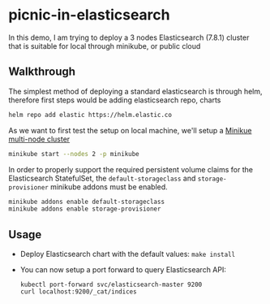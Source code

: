 # picnic-in-elasticsearch

In this demo, I am trying to deploy a 3 nodes Elasticsearch (7.8.1) cluster that is suitable for local through minikube, or public cloud

## Walkthrough

The simplest method of deploying a standard elasticsearch is through helm, therefore first steps would be adding elasticsearch repo, charts

```bash
helm repo add elastic https://helm.elastic.co
```

As we want to first test the setup on local machine, we'll setup a [Minikue multi-node cluster](https://minikube.sigs.k8s.io/docs/tutorials/multi_node/)

```bash
minikube start --nodes 2 -p minikube

```

In order to properly support the required persistent volume claims for the
Elasticsearch StatefulSet, the `default-storageclass` and `storage-provisioner`
minikube addons must be enabled.

```bash
minikube addons enable default-storageclass
minikube addons enable storage-provisioner
```

## Usage

* Deploy Elasticsearch chart with the default values: `make install`

* You can now setup a port forward to query Elasticsearch API:

  ```
  kubectl port-forward svc/elasticsearch-master 9200
  curl localhost:9200/_cat/indices
  ```

